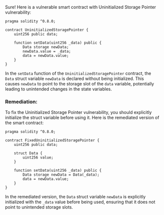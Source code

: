Sure! Here is a vulnerable smart contract with Uninitialized Storage Pointer vulnerability:

```solidity
pragma solidity ^0.8.0;

contract UninitializedStoragePointer {
    uint256 public data;

    function setData(uint256 _data) public {
        Data storage newData;
        newData.value = _data;
        data = newData.value;
    }
}
```

In the `setData` function of the `UninitializedStoragePointer` contract, the `Data` struct variable `newData` is declared without being initialized. This causes `newData` to point to the storage slot of the `data` variable, potentially leading to unintended changes in the state variables.

### Remediation:

To fix the Uninitialized Storage Pointer vulnerability, you should explicitly initialize the struct variable before using it. Here is the remediated version of the smart contract:

```solidity
pragma solidity ^0.8.0;

contract FixedUninitializedStoragePointer {
    uint256 public data;

    struct Data {
        uint256 value;
    }

    function setData(uint256 _data) public {
        Data storage newData = Data(_data);
        data = newData.value;
    }
}
```

In the remediated version, the `Data` struct variable `newData` is explicitly initialized with the `_data` value before being used, ensuring that it does not point to unintended storage slots.